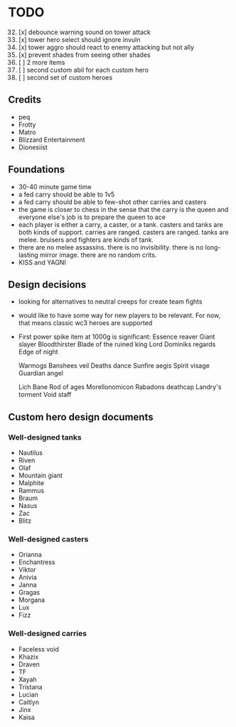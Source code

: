 # TODO

32. [x] debounce warning sound on tower attack
33. [x] tower hero select should ignore invuln
34. [x] tower aggro should react to enemy attacking but not ally
36. [x] prevent shades from seeing other shades
37. [ ] 2 more items
38. [ ] second custom abil for each custom hero
39. [ ] second set of custom heroes


## Credits

- peq
- Frotty
- Matro
- Blizzard Entertainment
- Dionesiist


## Foundations

- 30-40 minute game time
- a fed carry should be able to 1v5
- a fed carry should be able to few-shot other carries and casters
- the game is closer to chess in the sense that the carry is the queen and everyone else's job is to prepare the queen to ace
- each player is either a carry, a caster, or a tank. casters and tanks are both kinds of support. carries are ranged. casters are ranged. tanks are melee. bruisers and fighters are kinds of tank.
- there are no melee assassins. there is no invisibility. there is no long-lasting mirror image. there are no random crits.
- KISS and YAGNI


## Design decisions

- looking for alternatives to neutral creeps for create team fights
- would like to have some way for new players to be relevant. For now, that means classic wc3 heroes are supported
- First power spike item at 1000g is significant:
    Essence reaver
    Giant slayer
    Bloodthirster
    Blade of the ruined king
    Lord Dominiks regards
    Edge of night

    Warmogs
    Banshees veil
    Deaths dance
    Sunfire aegis
    Spirit visage
    Guardian angel

    Lich Bane
    Rod of ages
    Morellonomicon
    Rabadons deathcap
    Landry's torment
    Void staff


## Custom hero design documents

### Well-designed tanks

- Nautilus
- Riven
- Olaf
- Mountain giant
- Malphite
- Rammus
- Braum
- Nasus
- Zac
- Blitz

### Well-designed casters

- Orianna
- Enchantress
- Viktor
- Anivia
- Janna
- Gragas
- Morgana
- Lux
- Fizz

### Well-designed carries

- Faceless void
- Khazix
- Draven
- TF
- Xayah
- Tristana
- Lucian
- Caitlyn
- Jinx
- Kaisa

